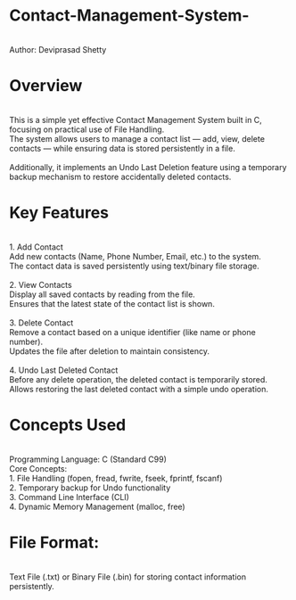 # Contact-Management-System-
<br> Author: Deviprasad Shetty
<br> 

# Overview
<br> This is a simple yet effective Contact Management System built in C, focusing on practical use of File Handling.
<br> The system allows users to manage a contact list — add, view, delete contacts — while ensuring data is stored persistently in a file.
<br> 
<br> Additionally, it implements an Undo Last Deletion feature using a temporary backup mechanism to restore accidentally deleted contacts.
<br> 

# Key Features
<br> 1. Add Contact
<br> Add new contacts (Name, Phone Number, Email, etc.) to the system.
<br> The contact data is saved persistently using text/binary file storage.
<br> 
<br> 2. View Contacts
<br> Display all saved contacts by reading from the file.
<br> Ensures that the latest state of the contact list is shown.
<br> 
<br> 3. Delete Contact
<br> Remove a contact based on a unique identifier (like name or phone number).
<br> Updates the file after deletion to maintain consistency.
<br> 
<br> 4. Undo Last Deleted Contact
<br> Before any delete operation, the deleted contact is temporarily stored.
<br> Allows restoring the last deleted contact with a simple undo operation.
<br> 

# Concepts Used
<br> Programming Language: C (Standard C99)
<br> Core Concepts:
<br> 1. File Handling (fopen, fread, fwrite, fseek, fprintf, fscanf)
<br> 2. Temporary backup for Undo functionality
<br> 3. Command Line Interface (CLI)
<br> 4. Dynamic Memory Management (malloc, free)
<br> 

# File Format:
<br> Text File (.txt) or Binary File (.bin) for storing contact information persistently.

